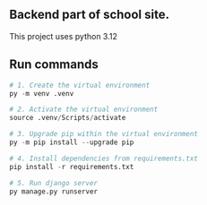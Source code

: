## Backend part of school site. 

This project uses python 3.12

## Run commands

```python
# 1. Create the virtual environment
py -m venv .venv

# 2. Activate the virtual environment
source .venv/Scripts/activate

# 3. Upgrade pip within the virtual environment
py -m pip install --upgrade pip

# 4. Install dependencies from requirements.txt
pip install -r requirements.txt

# 5. Run django server
py manage.py runserver
```
